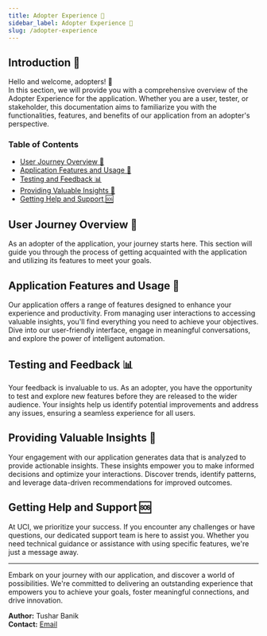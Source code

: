 ```yaml
---
title: Adopter Experience 👥
sidebar_label: Adopter Experience 📖
slug: /adopter-experience
---
```


<head>
  <title>Adopter Experience 👥</title>
  <meta name="description" />
</head>

## Introduction 📖
Hello and welcome, adopters! 🌟 <br/>
In this section, we will provide you with a comprehensive overview of the Adopter Experience for the  application. Whether you are a user, tester, or stakeholder, this documentation aims to familiarize you with the functionalities, features, and benefits of our application from an adopter's perspective.

### Table of Contents

- [User Journey Overview 🚀](#user-journey-overview)
- [Application Features and Usage 🌟](#application-features-and-usage)
- [Testing and Feedback 📊](#testing-and-feedback)
- [Providing Valuable Insights 🤝](#providing-valuable-insights)
- [Getting Help and Support 🆘](#getting-help-and-support)

## User Journey Overview 🚀

As an adopter of the application, your journey starts here. This section will guide you through the process of getting acquainted with the application and utilizing its features to meet your goals.

## Application Features and Usage 🌟

Our application offers a range of features designed to enhance your experience and productivity. From managing user interactions to accessing valuable insights, you'll find everything you need to achieve your objectives. Dive into our user-friendly interface, engage in meaningful conversations, and explore the power of intelligent automation.

## Testing and Feedback 📊

Your feedback is invaluable to us. As an adopter, you have the opportunity to test and explore new features before they are released to the wider audience. Your insights help us identify potential improvements and address any issues, ensuring a seamless experience for all users.

## Providing Valuable Insights 🤝

Your engagement with our application generates data that is analyzed to provide actionable insights. These insights empower you to make informed decisions and optimize your interactions. Discover trends, identify patterns, and leverage data-driven recommendations for improved outcomes.

## Getting Help and Support 🆘

At UCI, we prioritize your success. If you encounter any challenges or have questions, our dedicated support team is here to assist you. Whether you need technical guidance or assistance with using specific features, we're just a message away.

---

Embark on your journey with our application, and discover a world of possibilities. We're committed to delivering an outstanding experience that empowers you to achieve your goals, foster meaningful connections, and drive innovation.

**Author:** Tushar Banik <br/>
**Contact:** [Email](emailto:evilden982@gmail.com)

